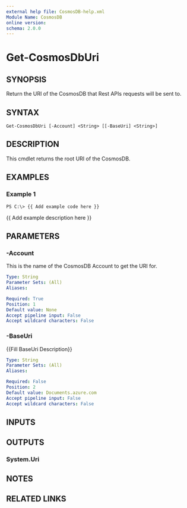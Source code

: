 ```yaml
---
external help file: CosmosDB-help.xml
Module Name: CosmosDB
online version: 
schema: 2.0.0
---
```


# Get-CosmosDbUri

## SYNOPSIS
Return the URI of the CosmosDB that Rest APIs requests will
be sent to.

## SYNTAX

```
Get-CosmosDbUri [-Account] <String> [[-BaseUri] <String>]
```

## DESCRIPTION
This cmdlet returns the root URI of the CosmosDB.

## EXAMPLES

### Example 1
```
PS C:\> {{ Add example code here }}
```

{{ Add example description here }}

## PARAMETERS

### -Account
This is the name of the CosmosDB Account to get the URI
for.

```yaml
Type: String
Parameter Sets: (All)
Aliases: 

Required: True
Position: 1
Default value: None
Accept pipeline input: False
Accept wildcard characters: False
```

### -BaseUri
{{Fill BaseUri Description}}

```yaml
Type: String
Parameter Sets: (All)
Aliases: 

Required: False
Position: 2
Default value: Documents.azure.com
Accept pipeline input: False
Accept wildcard characters: False
```

## INPUTS

## OUTPUTS

### System.Uri

## NOTES

## RELATED LINKS

